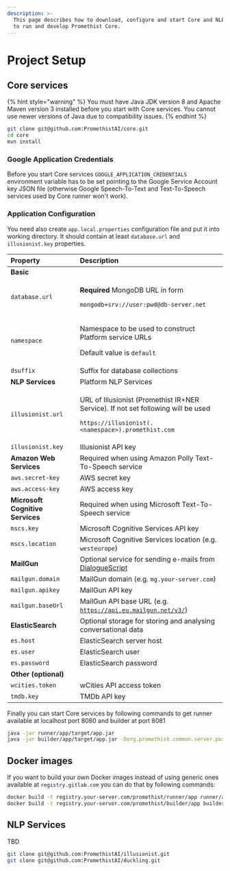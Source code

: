```yaml
---
description: >-
  This page describes how to download, configure and start Core and NLP services
  to run and develop Promethist Core.
---
```


# Project Setup

## Core services

{% hint style="warning" %}
You must have Java JDK version 8 and Apache Maven version 3 installed before you start with Core services. You cannot use newer versions of Java due to compatibility issues. 
{% endhint %}

```bash
git clone git@github.com:PromethistAI/core.git
cd core
mvn install
```

### Google Application Credentials

Before you start Core services `GOOGLE_APPLICATION_CREDENTIALS` environment variable has to be set pointing to the Google Service Account key JSON file \(otherwise Google Speech-To-Text and Text-To-Speech services used by Core runner won't work\). 

### Application Configuration

You need also create `app.local.properties` configuration file and put it into working directory. It should contain at least `database.url` and `illusionist.key` properties.

<table>
  <thead>
    <tr>
      <th style="text-align:left">Property</th>
      <th style="text-align:left">Description</th>
    </tr>
  </thead>
  <tbody>
    <tr>
      <td style="text-align:left"><b>Basic</b> 
      </td>
      <td style="text-align:left"></td>
    </tr>
    <tr>
      <td style="text-align:left"><code>database.url</code>
      </td>
      <td style="text-align:left">
        <p><b>Required</b> MongoDB URL in form</p>
        <p><code>mongodb+srv://user:pwd@db-server.net</code>
        </p>
      </td>
    </tr>
    <tr>
      <td style="text-align:left"><code>namespace</code>
      </td>
      <td style="text-align:left">
        <p>Namespace to be used to construct Platform service URLs</p>
        <p>Default value is <code>default</code>
        </p>
      </td>
    </tr>
    <tr>
      <td style="text-align:left"><code>dsuffix</code>
      </td>
      <td style="text-align:left">Suffix for database collections</td>
    </tr>
    <tr>
      <td style="text-align:left"><b>NLP Services</b>
      </td>
      <td style="text-align:left">Platform NLP Services</td>
    </tr>
    <tr>
      <td style="text-align:left"><code>illusionist.url</code>
      </td>
      <td style="text-align:left">
        <p>URL of Illusionist (Promethist IR+NER Service). If not set following will
          be used</p>
        <p><code>https://illusionist(.&lt;namespace&gt;).promethist.com</code>
        </p>
      </td>
    </tr>
    <tr>
      <td style="text-align:left"><code>illusionist.key</code>
      </td>
      <td style="text-align:left">Illusionist API key</td>
    </tr>
    <tr>
      <td style="text-align:left"><b>Amazon Web Services</b>
      </td>
      <td style="text-align:left">Required when using Amazon Polly Text-To-Speech service</td>
    </tr>
    <tr>
      <td style="text-align:left"><code>aws.secret-key</code>
      </td>
      <td style="text-align:left">AWS secret key</td>
    </tr>
    <tr>
      <td style="text-align:left"><code>aws.access-key</code>
      </td>
      <td style="text-align:left">AWS access key</td>
    </tr>
    <tr>
      <td style="text-align:left"><b>Microsoft Cognitive Services</b>
      </td>
      <td style="text-align:left">Required when using Microsoft Text-To-Speech service</td>
    </tr>
    <tr>
      <td style="text-align:left"><code>mscs.key</code>
      </td>
      <td style="text-align:left">Microsoft Cognitive Services API key</td>
    </tr>
    <tr>
      <td style="text-align:left"><code>mscs.location</code>
      </td>
      <td style="text-align:left">Microsoft Cognitive Services location (e.g. <code>westeurope</code>)</td>
    </tr>
    <tr>
      <td style="text-align:left"><b>MailGun</b>
      </td>
      <td style="text-align:left">Optional service for sending e-mails from <a href="../../programming/dialoguescript/">DialogueScript</a>
      </td>
    </tr>
    <tr>
      <td style="text-align:left"><code>mailgun.domain</code>
      </td>
      <td style="text-align:left">MailGun domain (e.g. <code>mg.your-server.com</code>)</td>
    </tr>
    <tr>
      <td style="text-align:left"><code>mailgun.apikey</code>
      </td>
      <td style="text-align:left">MailGun API key</td>
    </tr>
    <tr>
      <td style="text-align:left"><code>mailgun.baseUrl</code>
      </td>
      <td style="text-align:left">MailGun API base URL (e.g. <a href="https://api.eu.mailgun.net/v3/"><code>https://api.eu.mailgun.net/v3/</code></a>)</td>
    </tr>
    <tr>
      <td style="text-align:left"><b>ElasticSearch</b>
      </td>
      <td style="text-align:left">Optional storage for storing and analysing conversational data</td>
    </tr>
    <tr>
      <td style="text-align:left"><code>es.host</code>
      </td>
      <td style="text-align:left">ElasticSearch server host</td>
    </tr>
    <tr>
      <td style="text-align:left"><code>es.user</code>
      </td>
      <td style="text-align:left">ElasticSearch user</td>
    </tr>
    <tr>
      <td style="text-align:left"><code>es.password</code>
      </td>
      <td style="text-align:left">ElasticSearch password</td>
    </tr>
    <tr>
      <td style="text-align:left"><b>Other (optional)</b>
      </td>
      <td style="text-align:left"></td>
    </tr>
    <tr>
      <td style="text-align:left"><code>wcities.token</code>
      </td>
      <td style="text-align:left">wCities API access token</td>
    </tr>
    <tr>
      <td style="text-align:left"><code>tmdb.key</code>
      </td>
      <td style="text-align:left">TMDb API key</td>
    </tr>
  </tbody>
</table>

Finally you can start Core services by following commands to get runner available at localhost port 8080 and builder at port 8081

```bash
java -jar runner/app/target/app.jar
java -jar builder/app/target/app.jar -Dorg.promethist.common.server.port=8081
```

## Docker images

If you want to build your own Docker images instead of using generic ones available at `registry.gitlab.com` you can do that by following commands:

```bash
docker build -t registry.your-server.com/promethist/runner/app runner/app
docker build -t registry.your-server.com/promethist/builder/app builder/app
```

## NLP Services

TBD

```bash
git clone git@github.com:PromethistAI/illusionist.git
git clone git@github.com:PromethistAI/duckling.git
```


